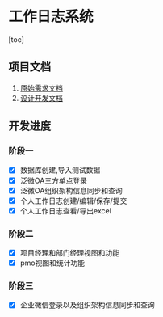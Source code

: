 # 工作日志系统

[toc]

## 项目文档

1. [原始需求文档](doc/工作日志需求.docx)
2. [设计开发文档](doc/工作日志系统设计开发文档.md)

## 开发进度

### 阶段一
- [x] 数据库创建,导入测试数据
- [x] 泛微OA三方单点登录
- [x] 泛微OA组织架构信息同步和查询
- [x] 个人工作日志创建/编辑/保存/提交
- [x] 个人工作日志查看/导出excel

### 阶段二
- [x] 项目经理和部门经理视图和功能
- [x] pmo视图和统计功能

### 阶段三
- [x] 企业微信登录以及组织架构信息同步和查询

